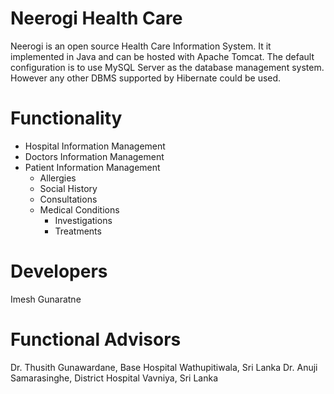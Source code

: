 Neerogi Health Care
====================

Neerogi is an open source Health Care Information System. It it implemented in Java and can be hosted with Apache Tomcat.
The default configuration is to use MySQL Server as the database management system. However any other DBMS supported by
Hibernate could be used.

Functionality
==============
- Hospital Information Management
- Doctors Information Management
- Patient Information Management
    - Allergies
    - Social History
    - Consultations
    - Medical Conditions
        - Investigations
        - Treatments


Developers
==========
Imesh Gunaratne


Functional Advisors
=======================
Dr. Thusith Gunawardane, Base Hospital Wathupitiwala, Sri Lanka
Dr. Anuji Samarasinghe, District Hospital Vavniya, Sri Lanka
